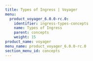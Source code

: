 ```yaml
---
title: Types of Ingress | Voyager
menu:
  product_voyager_6.0.0-rc.0:
    identifier: ingress-types-concepts
    name: Types of Ingress
    parent: concepts
    weight: 15
product_name: voyager
menu_name: product_voyager_6.0.0-rc.0
section_menu_id: concepts
---
```


